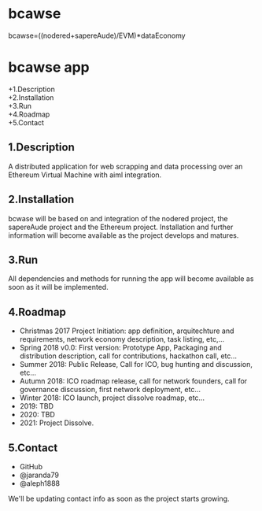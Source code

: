 # bcawse
bcawse=((nodered+sapereAude)/EVM)*dataEconomy

 bcawse app
 ===========
 

+1.Description  
+2.Installation  
+3.Run  
+4.Roadmap  
+5.Contact  

   
 1.Description
 -------------
 A distributed application for web scrapping and data processing over an Ethereum Virtual Machine with aiml integration.
 
 2.Installation
 --------------
 bcwase will be based on and integration of the nodered project, the sapereAude project and the Ethereum project. 
 Installation and further information will become available as the project develops and matures. 
 
 3.Run
 ------
 All dependencies and methods for running the app will become available as soon as it will be implemented. 
 
 4.Roadmap
 ---------
 * Christmas 2017 Project Initiation: app definition, arquitechture and requirements, network economy description, 
 task listing, etc,…
 * Spring 2018 v0.0: First version: Prototype App, Packaging and distribution description, 
 call for contributions, hackathon call, etc…
 * Summer 2018: Public Release, Call for ICO, bug hunting and discussion, etc…
 * Autumn 2018: ICO roadmap release, call for network founders, call for governance discussion, first network deployment, etc…
 * Winter 2018: ICO launch, project dissolve roadmap, etc…
 * 2019: TBD
 * 2020: TBD
 * 2021: Project Dissolve.
 
 5.Contact  
 ---------
 * GitHub
 * @jaranda79
 * @aleph1888
 
 We'll be updating contact info as soon as the project starts growing. 

 
 

